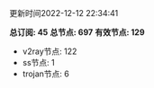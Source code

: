更新时间2022-12-12 22:34:41

**总订阅: 45**
**总节点: 697**
**有效节点: 129**
- v2ray节点: 122
- ss节点: 1
- trojan节点: 6
